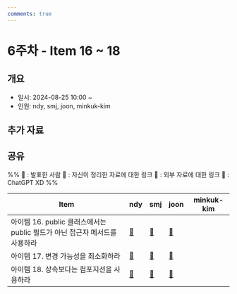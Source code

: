 ```yaml
---
comments: true
---
```

# 6주차 - Item 16 ~ 18

## 개요

- 일시: 2024-08-25 10:00 ~ 
- 인원: ndy, smj, joon, minkuk-kim

## 추가 자료

## 공유
%% 
📢 : 발표한 사람
📄 : 자신이 정리한 자료에 대한 링크
🔗 : 외부 자료에 대한 링크
🤖 : ChatGPT XD
%%

| Item                                              | ndy    | smj    | joon                                                                                                         | minkuk-kim |
| ------------------------------------------------- | ------ | ------ | ------------------------------------------------------------------------------------------------------------ | ---------- |
| 아이템 16. public 클래스에서는 public 필드가 아닌 접근자 메서드를 사용하라 | [📄]() | [📄]() | [📄](https://wonjoon.gitbook.io/joons-til/books/effective-java/item-16.-accessor-methods-over-public-fields) |            |
| 아이템 17. 변경 가능성을 최소화하라                             | [📄]() | [📄]() | [📄](https://wonjoon.gitbook.io/joons-til/books/effective-java/item17.-minimize-mutability)                  |            |
| 아이템 18. 상속보다는 컴포지션을 사용하라                          | [📄]() | [📄]() | [📄](https://wonjoon.gitbook.io/joons-til/books/effective-java/item18.-composition-over-inherentance)        |            |
